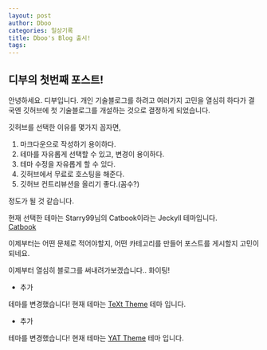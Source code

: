 ```yaml
---
layout: post
author: Dboo
categories: 일상기록
title: Dboo's Blog 출시!
tags:
---
```



## 디부의 첫번째 포스트!

안녕하세요. 디부입니다.
개인 기술블로그를 하려고 여러가지 고민을 열심히 하다가 결국엔 깃허브에 첫 기술블로그를 개설하는 것으로 결정하게 되었습니다.

깃허브를 선택한 이유를 몇가지 꼽자면,
1. 마크다운으로 작성하기 용이하다.
2. 테마를 자유롭게 선택할 수 있고, 변경이 용이하다.
3. 테마 수정을 자유롭게 할 수 있다.
4. 깃허브에서 무료로 호스팅을 해준다.
5. 깃허브 컨트리뷰션을 올리기 좋다.(꼼수?)

정도가 될 것 같습니다.

현재 선택한 테마는 Starry99님의 Catbook이라는 Jeckyll 테마입니다.  
[Catbook](http://jekyllthemes.org/themes/CATbook/)

이제부터는 어떤 문체로 적어야할지, 어떤 카테고리를 만들어 포스트를 게시할지 고민이 되네요.

이제부터 열심히 블로그를 써내려가보겠습니다.. 화이팅!

+ 추가

테마를 변경했습니다! 현재 테마는 [TeXt Theme](https://github.com/kitian616/jekyll-TeXt-theme) 테마 입니다.

+ 추가

테마를 변경했습니다! 현재 테마는 [YAT Theme](https://github.com/jeffreytse/jekyll-theme-yat) 테마 입니다.
